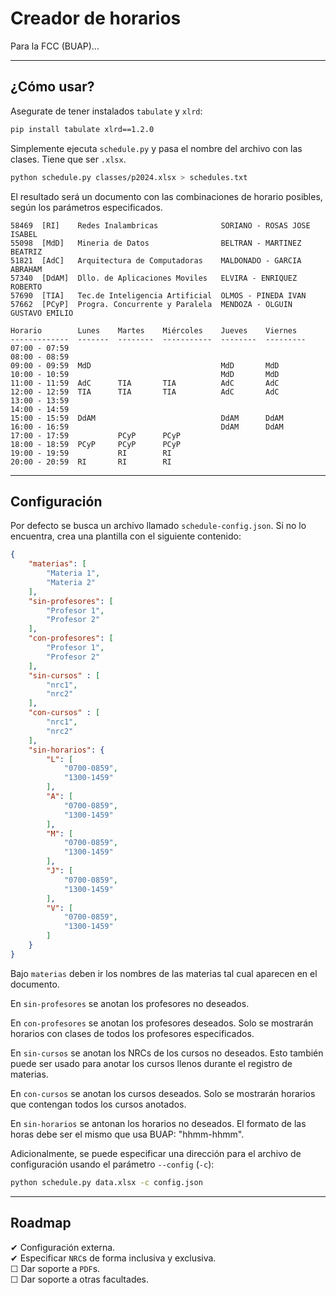 # Creador de horarios

Para la FCC (BUAP)...

---

## ¿Cómo usar?

Asegurate de tener instalados `tabulate` y `xlrd`:
```bash
pip install tabulate xlrd==1.2.0
```

Simplemente ejecuta `schedule.py` y pasa el nombre del archivo con las clases. Tiene que ser `.xlsx`.
```bash
python schedule.py classes/p2024.xlsx > schedules.txt
```

El resultado será un documento con las combinaciones de horario posibles,
según los parámetros especificados.
```
58469  [RI]    Redes Inalambricas              SORIANO - ROSAS JOSE ISABEL
55098  [MdD]   Mineria de Datos                BELTRAN - MARTINEZ BEATRIZ
51821  [AdC]   Arquitectura de Computadoras    MALDONADO - GARCIA ABRAHAM
57340  [DdAM]  Dllo. de Aplicaciones Moviles   ELVIRA - ENRIQUEZ ROBERTO
57690  [TIA]   Tec.de Inteligencia Artificial  OLMOS - PINEDA IVAN
57662  [PCyP]  Progra. Concurrente y Paralela  MENDOZA - OLGUIN GUSTAVO EMILIO

Horario        Lunes    Martes    Miércoles    Jueves    Viernes
-------------  -------  --------  -----------  --------  ---------
07:00 - 07:59
08:00 - 08:59
09:00 - 09:59  MdD                             MdD       MdD
10:00 - 10:59                                  MdD       MdD
11:00 - 11:59  AdC      TIA       TIA          AdC       AdC
12:00 - 12:59  TIA      TIA       TIA          AdC       AdC
13:00 - 13:59
14:00 - 14:59
15:00 - 15:59  DdAM                            DdAM      DdAM
16:00 - 16:59                                  DdAM      DdAM
17:00 - 17:59           PCyP      PCyP
18:00 - 18:59  PCyP     PCyP      PCyP
19:00 - 19:59           RI        RI
20:00 - 20:59  RI       RI        RI
```

----

## Configuración

Por defecto se busca un archivo llamado `schedule-config.json`. Si no lo encuentra,
crea una plantilla con el siguiente contenido:
```json
{
    "materias": [
        "Materia 1",
        "Materia 2"
    ],
    "sin-profesores": [
        "Profesor 1",
        "Profesor 2"
    ],
    "con-profesores": [
        "Profesor 1",
        "Profesor 2"
    ],
    "sin-cursos" : [
        "nrc1",
        "nrc2"
    ],
    "con-cursos" : [
        "nrc1",
        "nrc2"
    ],
    "sin-horarios": {
        "L": [
            "0700-0859",
            "1300-1459"
        ],
        "A": [
            "0700-0859",
            "1300-1459"
        ],
        "M": [
            "0700-0859",
            "1300-1459"
        ],
        "J": [
            "0700-0859",
            "1300-1459"
        ],
        "V": [
            "0700-0859",
            "1300-1459"
        ]
    }
}
```

Bajo `materias` deben ir los nombres de las materias tal cual aparecen
en el documento.

En `sin-profesores` se anotan los profesores no deseados.

En `con-profesores` se anotan los profesores deseados. Solo se mostrarán horarios con clases de todos los profesores especificados.

En `sin-cursos` se anotan los NRCs de los cursos no deseados. Esto también puede ser usado para anotar los cursos llenos durante el registro de materias.

En `con-cursos` se anotan los cursos deseados. Solo se mostrarán horarios que contengan todos los cursos anotados.

En `sin-horarios` se antonan los horarios no deseados. El formato de las horas
debe ser el mismo que usa BUAP: "hhmm-hhmm".

Adicionalmente, se puede especificar una dirección para el archivo de configuración
usando el parámetro `--config` (`-c`):
```bash
python schedule.py data.xlsx -c config.json
```

----

## Roadmap

 ✔ Configuración externa. \
 ✔ Especificar `NRC`s de forma inclusiva y exclusiva. \
 ☐ Dar soporte a `PDF`s. \
 ☐ Dar soporte a otras facultades.
